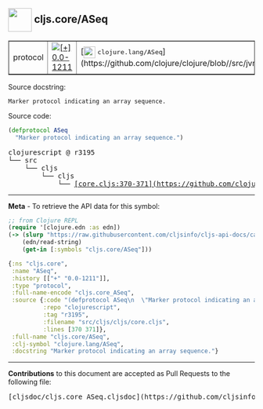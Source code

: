 ## <img width="48px" valign="middle" src="http://i.imgur.com/Hi20huC.png"> cljs.core/ASeq

 <table border="1">
<tr>

<td>protocol</td>
<td><a href="https://github.com/cljsinfo/cljs-api-docs/tree/0.0-1211"><img valign="middle" alt="[+] 0.0-1211" src="https://img.shields.io/badge/+-0.0--1211-lightgrey.svg"></a> </td>
<td>
[<img height="24px" valign="middle" src="http://i.imgur.com/1GjPKvB.png"> <samp>clojure.lang/ASeq</samp>](https://github.com/clojure/clojure/blob//src/jvm/clojure/lang/ASeq.java)
</td>
</tr>
</table>





Source docstring:

```
Marker protocol indicating an array sequence.
```

Source code:

```clj
(defprotocol ASeq
  "Marker protocol indicating an array sequence.")
```

 <pre>
clojurescript @ r3195
└── src
    └── cljs
        └── cljs
            └── <ins>[core.cljs:370-371](https://github.com/clojure/clojurescript/blob/r3195/src/cljs/cljs/core.cljs#L370-L371)</ins>
</pre>


---

__Meta__ - To retrieve the API data for this symbol:

```clj
;; from Clojure REPL
(require '[clojure.edn :as edn])
(-> (slurp "https://raw.githubusercontent.com/cljsinfo/cljs-api-docs/catalog/cljs-api.edn")
    (edn/read-string)
    (get-in [:symbols "cljs.core/ASeq"]))
```

```clj
{:ns "cljs.core",
 :name "ASeq",
 :history [["+" "0.0-1211"]],
 :type "protocol",
 :full-name-encode "cljs.core_ASeq",
 :source {:code "(defprotocol ASeq\n  \"Marker protocol indicating an array sequence.\")",
          :repo "clojurescript",
          :tag "r3195",
          :filename "src/cljs/cljs/core.cljs",
          :lines [370 371]},
 :full-name "cljs.core/ASeq",
 :clj-symbol "clojure.lang/ASeq",
 :docstring "Marker protocol indicating an array sequence."}

```

---

__Contributions__ to this document are accepted as Pull Requests to the following file:

 <pre>
[cljsdoc/cljs.core_ASeq.cljsdoc](https://github.com/cljsinfo/cljs-api-docs/blob/master/cljsdoc/cljs.core_ASeq.cljsdoc)
</pre>

